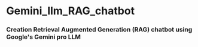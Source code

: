 # Gemini_llm_RAG_chatbot
### Creation Retrieval Augmented Generation (RAG) chatbot using Google's Gemini pro LLM
